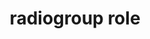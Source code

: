 ---
{
  "title": "radiogroup role",
  "description": "A group of radio buttons.",
  "category": "aria",
  "keywords": "radiogroup role",
  "last_test_date": "2019-01-06",
  "test_results_url": "https://a11ysupport.io/tech/aria/radiogroup_role",
  "test_url": "https://a11ysupport.io/tech/aria/radiogroup_role",
  "notes_by_num": {
    "1": "aria-required attribute on role=radiogroup: Reading mode passed because \"Contains 2 items\" implies a grouping",
    "2": "Didn't convey the group name if it has a group name",
    "3": "Didn't convey its role",
    "4": "Didn't convey the boundaries of the group"
  },
  "stats": {
    "jaws": {
      "chrome": {
        "92": "a"
      },
      "edge": {
        "92": "a"
      },
      "ie": {
        "11": "a"
      },
      "firefox": {
        "67": "a"
      }
    },
    "narrator": {
      "edge": {
        "44.17763": "y #1"
      }
    },
    "nvda": {
      "chrome": {
        "92": "a"
      },
      "edge": {
        "92": "a"
      },
      "firefox": {
        "67": "a"
      }
    },
    "orca": {
      "firefox": {
        "69": "a"
      }
    },
    "talkback": {
      "and_chr": {
        "76": "n #2 #3 #4"
      }
    },
    "vo_ios": {
      "ios_saf": {
        "12.3.1": "n #2 #3 #4"
      }
    },
    "vo_macos": {
      "safari": {
        "12.1.1": "y"
      }
    }
  },
  "links": {
    "ARIA spec for radiogroup": "https://www.w3.org/TR/wai-aria-1.1/#radiogroup"
  }
}
---